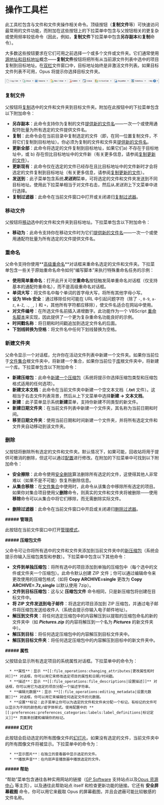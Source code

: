 # 操作工具栏

此工具栏包含与文件和文件夹操作相关命令。顶级按钮（**复制文件**等）可快速访问最常用的文件功能，而附加在这些按钮上的下拉菜单中包含与父按钮相关的更复杂或使用频率较低命令（因此，例如，**复制文件**下拉菜单中包含**另存副本**和**复制**命令）。

大多数这些按钮要求在它们可用之前选择一个或多个文件或文件夹。它们通常使用[源地址和目标地址](/Manual/basic_concepts/source_and_destination.zh.md)概念——**复制文件**按钮将把所有从当前源文件列表中选中的项目复制到目标地址。在[双栏](../../dual_display/README.zh.md)文件窗口中，目标地址始终是非激活文件列表。如果目标文件列表不可用，Opus 将提示你选择目标文件夹。

![](/Manual/images/media/13/operations_toolbar.png)

### 复制文件

父按钮将[复制](/Manual/file_operations/copying_moving_and_deleting_files/README.zh.md)选中的文件和文件夹到目标文件夹。附加在此按钮中的下拉菜单包含以下附加命令：

* **另存副本**：此命令支持你为复制的文件[提供新的文件名](/Manual/file_operations/copying_moving_and_deleting_files/copying_using_the_toolbar_buttons/using_wildcards_when_copying.zh.md)——一次一个或使用通配符批量为所有选定的文件提供文件名。
* **复制**：此命令会在当前目录中复制选定的文件（即，在同一位置复制文件，不将它们复制到目标地址）。你必须为复制的文件和文件夹[提供新的文件名](/Manual/file_operations/copying_moving_and_deleting_files/copying_using_the_toolbar_buttons/using_wildcards_when_copying.zh.md)。
* **更新全部**：此命令将选定的文件复制到目标地址，如果它们a) 不存在于目标地址中，或 b) 存在但比目标地址中的文件新（有关更多信息，请参阅[复制更新的文件](/Manual/file_operations/copying_moving_and_deleting_files/copying_updated_files/README.zh.md)）。
* **更新现有**：此命令仅在选定的文件已经存在且比目标地址中的文件新时才会将选定的文件复制到目标地址（有关更多信息，请参阅[复制更新的文件](/Manual/file_operations/copying_moving_and_deleting_files/copying_updated_files/README.zh.md)）。
* **发送到**：此子菜单包含系统***发送到***菜单，可将选定的文件和文件夹发送到不同目标地址。使用此下拉菜单相当于对文件右击，然后从*发送到*上下文菜单中进行选择。
* **复制过滤器**：此命令在当前文件窗口中打开或关闭递归[复制过滤器](/Manual/file_operations/filtered_operations/README.zh.md)。

### 移动文件

父按钮将[移动](/Manual/file_operations/copying_moving_and_deleting_files/README.zh.md)选中的文件和文件夹到目标地址。下拉菜单包含以下附加命令：

* **移动为**：此命令支持你在移动文件时为它们[提供新的文件名](/Manual/file_operations/copying_moving_and_deleting_files/copying_using_the_toolbar_buttons/using_wildcards_when_copying.zh.md)——一次一个或使用通配符批量为所有选定的文件提供文件名。

### 重命名

父命令支持你使用**[高级重命名](/Manual/file_operations/renaming_files/advanced_rename/README.zh.md)**对话框来重命名选定的文件和文件夹。下拉菜单包含一些关于原始重命名命令如何“编写脚本”来执行特殊重命名任务的示例：

* **使用简单重命名**：打开此开关可使**重命名**按钮触发简单重命名对话框（仅支持基本的通配符重命名），而不是高级重命名对话框。
* **单词大写**：将文件名中每个单词的首字母大写，将所有其他字母小写。
* **设为 Web 安全**：通过移除任何可能在 URL 中引起问题字符（除了 `-`, `0-9`, `a-z`, `A-Z`, `.`, `_`, `]` 和 `+`，其他所有字符都应移除），使文件名适合在网站中使用。
* **对文件编号**：在所选文件名前插入递增数字。此功能作为一个 VBScript [重命名脚本](/Manual/file_operations/renaming_files/advanced_rename/rename_scripts.zh.md)来实现，因此提供了一个更为复杂重命名功能良好的示例。
* **时间戳名称**：将日期和时间戳追加到选定文件名的后面。
* **下划线转换为空格**：将文件名中任何下划线替换为空格。

### 新建文件夹

父命令显示一个对话框，允许你在活动文件列表中新建一个文件夹。如果你当前位于[文件集合](/Manual/basic_concepts/virtual_file_system/file_collections/README.zh.md)根文件夹中，将新建一个集合，如果你当前位于[库](/Manual/basic_concepts/virtual_file_system/libraries.zh.md)根文件夹中，将新建一个库。下拉菜单包含以下附加命令：

* **新建压缩包**：此命令[新建一个压缩包](/Manual/file_operations/creating_archives/README.zh.md)（系统将提示你选择压缩包类型和压缩包格式适用的任何选项）。
* **新建文本文档**：此命令在当前文件夹中新建一个空文本文档（**.txt** 文件）。这相当于右击文件列表背景，然后从上下文菜单中选择**新建 -\> 文本文档**。
* **新建**：此子菜单显示系统**新建**菜单，支持你新建不同类型的新文件。
* **新建日期文件夹**：在当前文件列表中新建一个文件夹，其名称为当前日期和时间。
* **移至日期文件夹**：使用当前日期和时间新建一个文件夹，并将所有选定文件和文件夹自动移动到该文件夹。

### 删除

父按钮将删除所有选定的文件和文件夹。默认情况下，如果可能，回收站将用于提供可撤消的删除，但这可以通过[配置](/Manual/preferences/preferences_categories/file_operations/deleting_files.zh.md)进行修改。在附加的下拉菜单中可找到以下附加命令：

* **安全擦除**：此命令使用[安全删除](/Manual/file_operations/copying_moving_and_deleting_files/deleting_files/secure_delete.zh.md)算法删除所有选定的文件，这使得其他人非常难以（如果不是不可能）恢复所删除信息。
* **从集合移除**：在[文件集合](/Manual/basic_concepts/virtual_file_system/file_collections/README.zh.md)中使用时，此命令从该集合中移除所有选定的项目。如果你对集合项目使用父**删除**命令，则真实的​​文件和文件夹将被删除——使用**移除**命令可以从集合中将它们移除，而无需删除实际文件。
- **删除过滤器**：此命令在当前文件窗口中开启或关闭递归[删除过滤器](/Manual/file_operations/filtered_operations/README.zh.md)。

**##### 管理员**

此按钮在当前文件窗口中打开[管理模式](/Manual/file_operations/uac_and_administrator_mode.zh.md)。

**##### 压缩包文件**

父命令可让你将所有选中的文件和文件夹添加到当前文件夹中的[新压缩包](/Manual/file_operations/creating_archives/add_to_archive_dialog/README.zh.md)（系统会提示你输入压缩包类型和参数）。下拉菜单中包含以下其他命令：

- **文件到单独压缩包**：将所有选中的项目添加到单独的压缩包中（每个选中的文件或文件夹一个压缩包）。此命令默认创建 ZIP 文件；你可以通过编辑命令来更改使用的压缩包格式（如将 **Copy ARCHIVE=single** 更改为 **Copy ARCHIVE=.7z,single** 以默认使用 7zip）。
- **文件到目标压缩包**：这与父 **压缩包文件** 命令相同，只是新压缩包将创建在目标文件中。
- **将 ZIP 文件发送到电子邮件**：将选定的项目添加到 ZIP 压缩包，并通过电子邮件将压缩包发送给收件人（系统会提示你输入电子邮件地址）。
- **解压到文件夹**：将任何选定压缩包中的内容解压到以提取的压缩包命名的新的文件夹中（如 ***Pictures.zip*** 的内容将解压到一个名为 ***Pictures*** 的新文件夹中）。
- **解压到目标**：将任何选定压缩包中的内容解压到目标文件夹中。
- **解压到目标文件夹**：将任何选定压缩包中的内容解压到目标中的新文件夹中。

**##### 属性**

父按钮会显示所有选定项目的系统属性对话框。下拉菜单中的命令为：

      * **属性**：显示 **[[:file_operations:changing_attributes|更改属性和时间]]** 对话框，你可以用它来修改选定项目的属性和日期/时间戳。 
      * **描述**：显示 **[[:file_operations:file_descriptions|设置描述]]** 对话框，你可以用它为选定的项目分配一个描述字符串。 
      * **编辑元数据**：显示 **[[:file_operations:editing_metadata|设置元数据]]** 对话框，你可以用它来编辑任何选定文件的元数据。 
      * **设置**标记：此子菜单让你可以为选定的文件和文件夹分配一个标记。有标记的文件可以显示为不同的颜色和/或字体样式。使用配置中的 **[[:preferences:preferences_categories:labels:label_definitions|标记定义]]** 页面来创建和编辑你的标记。

**##### 幻灯片**

此按钮会启动选定的所有图像文件的[幻灯片](/Manual/additional_functionality/viewing_images/README.zh.md)。如果没有选定的文件，当前文件夹中的所有图像文件将被显示。下拉菜单中的命令为：

      * **显示图片**：在独立的查看器中显示选定的文件。 
      * **播放声音**：在内部声音播放器中播放选定的文件。

**##### 帮助**

“帮助”菜单包含通往各种实用网站的链接（[GP Software](http://www.gpsoft.com.au/) 支持站点以及[Opus 资源中心](http://resource.dopus.com/) 等主页），以及通往此帮助站点 itself 和检查更新功能的链接。它还有 **安全屏幕截图** 命令，你可以用它来截取 Opus 的屏幕截图，并且会遮蔽可能比较敏感的文件名称。